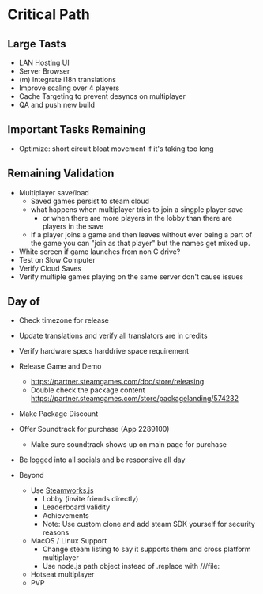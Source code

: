 # Critical Path
## Large Tasts
- LAN Hosting UI
- Server Browser
- (m) Integrate i18n translations
- Improve scaling over 4 players
- Cache Targeting to prevent desyncs on multiplayer
- QA and push new build
## Important Tasks Remaining
- Optimize: short circuit bloat movement if it's taking too long


## Remaining Validation
- Multiplayer save/load
    - Saved games persist to steam cloud
    - what happens when multiplayer tries to join a singple player save
        - or when there are more players in the lobby than there are players in the save
    - If a player joins a game and then leaves without ever being a part of the game you can "join as that player" but the names get mixed up.
- White screen if game launches from non C drive?
- Test on Slow Computer
- Verify Cloud Saves
- Verify multiple games playing on the same server don't cause issues

## Day of
- Check timezone for release
- Update translations and verify all translators are in credits
- Verify hardware specs harddrive space requirement
- Release Game and Demo
    - https://partner.steamgames.com/doc/store/releasing
    - Double check the package content https://partner.steamgames.com/store/packagelanding/574232
- Make Package Discount
- Offer Soundtrack for purchase (App 2289100)
    - Make sure soundtrack shows up on main page for purchase
- Be logged into all socials and be responsive all day

- Beyond
    - Use [Steamworks.js](https://github.com/ceifa/steamworks.js)
        - Lobby (invite friends directly)
        - Leaderboard validity
        - Achievements
        - Note: Use custom clone and add steam SDK yourself for security reasons
    - MacOS / Linux Support
        - Change steam listing to say it supports them and cross platform multiplayer
        - Use node.js path object instead of .replace with ///file:
    - Hotseat multiplayer
    - PVP